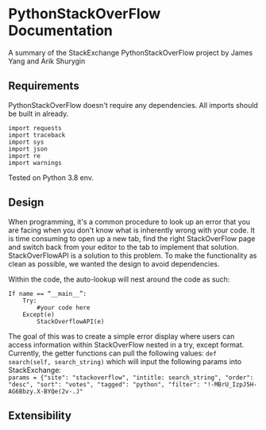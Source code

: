 # PythonStackOverFlow Documentation
A summary of the StackExchange PythonStackOverFlow project by James Yang and Arik Shurygin

## Requirements <br>
PythonStackOverFlow doesn't require any dependencies. All imports should be built in already.
```
import requests
import traceback
import sys
import json
import re
import warnings
```
Tested on Python 3.8 env.

## Design <br>
When programming, it's a common procedure to look up an error that you are facing when you don't know what is inherently wrong with your code. It is time consuming to open up a new tab, find the right StackOverFlow page and switch back from your editor to the tab to implement that solution. StackOverFlowAPI is a solution to this problem. To make the functionality as clean as possible, we wanted the design to avoid dependencies.  <br>

Within the code, the auto-lookup will nest around the code as such:
```
If name == “__main__”:
	Try:
		#your code here
	Except(e)
		StackOverflowAPI(e)
```
The goal of this was to create a simple error display where users can access information within StackOverFlow nested in a try, except format. Currently, the getter functions can pull the following values:
``` def search(self, search_string) ``` which will input the following params into StackExchange: <br>
``` params = {"site": "stackoverflow", "intitle: search_string", "order": "desc", "sort": "votes", "tagged": "python", "filter": "!-MBrU_IzpJ5H-AG6Bbzy.X-BYQe(2v-.J" ```


## Extensibility <br>






